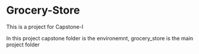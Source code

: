 # Grocery-Store

This is a project for Capstone-I

In this project capstone folder is the environemnt, grocery_store is the main project folder
